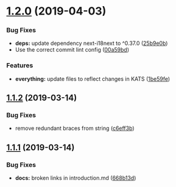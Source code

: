 # [1.2.0](https://github.com/MathiasKandelborg/mona-starter-kit/compare/v1.1.2...v1.2.0) (2019-04-03)


### Bug Fixes

* **deps:** update dependency next-i18next to ^0.37.0 ([25b9e0b](https://github.com/MathiasKandelborg/mona-starter-kit/commit/25b9e0b))
* Use the correct commit lint config ([00a59bd](https://github.com/MathiasKandelborg/mona-starter-kit/commit/00a59bd))


### Features

* **everything:** update files to reflect changes in KATS ([1be59fe](https://github.com/MathiasKandelborg/mona-starter-kit/commit/1be59fe))

## [1.1.2](https://github.com/MathiasKandelborg/mona-starter-kit/compare/v1.1.1...v1.1.2) (2019-03-14)


### Bug Fixes

* remove redundant braces from string ([c6eff3b](https://github.com/MathiasKandelborg/mona-starter-kit/commit/c6eff3b))

## [1.1.1](https://github.com/MathiasKandelborg/mona-starter-kit/compare/v1.1.0...v1.1.1) (2019-03-14)


### Bug Fixes

* **docs:** broken links in introduction.md ([668b13d](https://github.com/MathiasKandelborg/mona-starter-kit/commit/668b13d))
